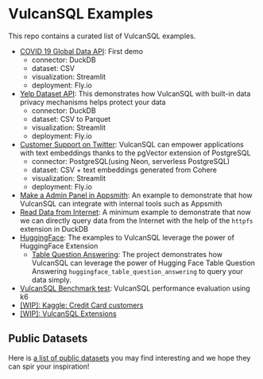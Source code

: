 # VulcanSQL Examples

This repo contains a curated list of VulcanSQL examples.

- [COVID 19 Global Data API](./covid19-global-data-api/): First demo
  - connector: DuckDB
  - dataset: CSV
  - visualization: Streamlit
  - deployment: Fly.io
- [Yelp Dataset API](./yelp-dataset-api/): This demonstrates how VulcanSQL with built-in data privacy mechanisms helps protect your data
  - connector: DuckDB
  - dataset: CSV to Parquet
  - visualization: Streamlit
  - deployment: Fly.io
- [Customer Support on Twitter](./customer-support-on-twitter/): VulcanSQL can empower applications with text embeddings thanks to the pgVector extension of PostgreSQL
  - connector: PostgreSQL(using Neon, serverless PostgreSQL)
  - dataset: CSV + text embeddings generated from Cohere
  - visualization: Streamlit
  - deployment: Fly.io
- [Make a Admin Panel in Appsmith](./admin-panel-using-appsmith/): An example to demonstrate that how VulcanSQL can integrate with internal tools such as Appsmith
- [Read Data from Internet](./read-data-from-internet/): A minimum example to demonstrate that now we can directly query data from the Internet with the help of the `httpfs` extension in DuckDB
- [HuggingFace](./huggingface/): The examples to VulcanSQL leverage the power of HuggingFace Extension
  - [Table Question Answering](./huggingface/table-question-answering/): The project demonstrates how VulcanSQL can leverage the power of Hugging Face Table Question Answering `huggingface_table_question_answering` to query your data simply.
- [VulcanSQL Benchmark test](./daily-revenue/): VulcanSQL performance evaluation using k6
- [[WIP]: Kaggle: Credit Card customers](./kaggle-credit-card-customers/)
- [[WIP]: VulcanSQL Extensions](./vulcan-sql-extensions/)

## Public Datasets

Here is [a list of public datasets](https://canner.notion.site/Public-Dataset-ca99a4ddf04b4993bf09da0e1640df32?pvs=4) you may find interesting and we hope they can spir your inspiration!

